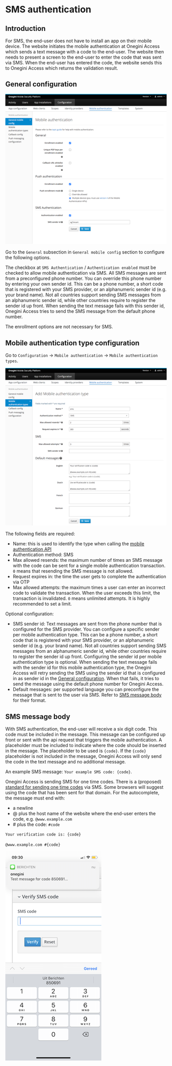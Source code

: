 # SMS authentication

## Introduction

For SMS, the end-user does not have to install an app on their mobile device. The website initiates the mobile authentication at Onegini Access
which sends a text message with a code to the end-user. The website then needs to present a screen to the end-user to enter the code that was sent via SMS. When
the end-user has entered the code, the website sends this to Onegini Access which returns the validation result.

## General configuration

![General mobile config](img/general-mobile-config.png)

Go to the `General` subsection in `General mobile config` section to configure the following options.

The checkbox at `SMS Authentication` / `Authentication enabled` must be checked to allow mobile authentication via SMS. All SMS messages are sent from
a preconfigured phone number. You can override this phone number by entering your own sender id. This can be a phone number, a short code that is
registered with your SMS provider, or an alphanumeric sender id (e.g. your brand name). Not all countries support sending SMS messages from an
alphanumeric sender id, while other countries require to register the sender id up front. When sending the text message fails with this sender id,
Onegini Access tries to send the SMS message from the default phone number.

The enrollment options are not necessary for SMS.

## Mobile authentication type configuration

Go to `Configuration` &rightarrow; `Mobile authentication` &rightarrow; `Mobile authentication types`.

![SMS type configuration](img/configure-sms.png)

The following fields are required:

* Name: this is used to identify the type when calling the [mobile authentication API](../../../api-reference/mobile-authentication/index.md)
* Authentication method: SMS
* Max allowed resends: the maximum number of times an SMS message with the code can be sent for a single mobile authentication transaction. `0` means that 
resending the SMS message is not allowed.
* Request expires in: the time the user gets to complete the authentication via OTP
* Max allowed attempts: the maximum times a user can enter an incorrect code to validate the transaction. When the user exceeds this limit, the transaction is 
invalidated. `0` means unlimited attempts. It is highly recommended to set a limit.

Optional configuration:

* SMS sender id: Text messages are sent from the phone number that is configured for the SMS provider. You can configure a specific sender per mobile 
authentication type. This can be a phone number, a short code that is registered with your SMS provider, or an alphanumeric sender id (e.g. your brand name). 
Not all countries support sending SMS messages from an alphanumeric sender id, while other countries require to register the sender id up front. Configuring the
sender id per mobile authentication type is optional. When sending the text message fails with the sender id for this mobile authentication type, the 
Onegini Access will retry sending the SMS using the sender id that is configured in as sender id in the [General configuration](#general-configuration). 
When that fails, it tries to send the message using the default phone number for Onegini Access.
* Default messages: per supported language you can preconfigure the message that is sent to the user via SMS. Refer to [SMS message body](#sms-message-body) for
their format.

## SMS message body
With SMS authentication, the end-user will receive a six digit code. This code must be included in the message. This message can be configured up front or sent
with the api request that triggers the mobile authentication. A placeholder must be included to indicate where the code should be inserted in the message.
The placeholder to be used is `{code}`. If the `{code}` placeholder is not included in the message, Onegini Access will only send the code in the text
message and no additional message. 

An example SMS message: `Your example SMS code: {code}`.

Onegini Access is sending SMS for one time codes. There is a (proposed) [standard for sending one time codes](https://github.com/WICG/sms-one-time-codes)
via SMS. Some browsers will suggest using the code that has been sent for that domain. For the autocomplete, the message must end with:

* a newline
* @ plus the host name of the website where the end-user enters the code, e.g. `@www.example.com`
* \# plus the code: `#code` 

```
Your verification code is: {code}

@www.example.com #{code}
```

![Autocomplete for SMS codes](img/sms-code-autocomplete.png)
